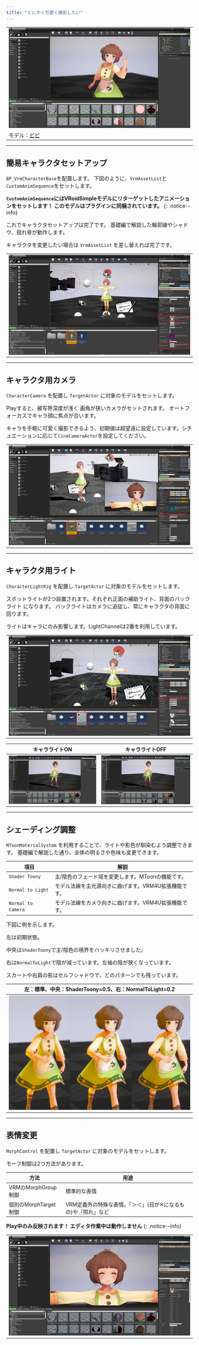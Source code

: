 ```yaml
---
title: "とにかく可愛く撮影したい"
---
```


||
|-|
|[![](./assets/images/small/02a_top.png)](../assets/images/02a_top.png)|
|モデル：[ビビ](https://hub.vroid.com/characters/945152946522067123/models/1622417912888236740)|


----

## 簡易キャラクタセットアップ

`BP_VrmCharacterBase`を配置します。
下図のように、`VrmAssetList`と`CustomAnimSequence`をセットします。

**`CustomAnimSequence`にはVRoidSimpleモデルにリターゲットしたアニメーションをセットします！ このモデルはプラグインに同梱されています。**
{: .notice--info}

これでキャラクタセットアップは完了です。
基礎編で解説した輪郭線やシャドウ、揺れ骨が動作します。

キャラクタを変更したい場合は `VrmAssetList` を差し替えれば完了です。

||
|-|
|[![](./assets/images/small/02a_s1.png)](../assets/images/02a_s1.png)|

----

## キャラクタ用カメラ

`CharacterCamera` を配置し `TargetActor` に対象のモデルをセットします。

Playすると、被写界深度が浅く 画角が狭いカメラがセットされます。
オートフォーカスでキャラ顔に焦点が合います。

キャラを手軽に可愛く撮影できるよう、初期値は超望遠に設定しています。シチュエーションに応じて`CineCameraActor`を設定してください。

||
|-|
|[![](./assets/images/small/02a_s3.png)](../assets/images/02a_s3.png)|

----
## キャラクタ用ライト

`CharacterLightRig` を配置し `TargetActor` に対象のモデルをセットします。

スポットライトが2つ設置されます。それぞれ正面の補助ライト、背面のバックライト になります。
バックライトはカメラに追従し、常にキャラクタの背面に回ります。

ライトはキャラにのみ影響します。LightChannelは2番を利用しています。

||
|-|
|[![](./assets/images/small/02a_s2.png)](../assets/images/02a_s2.png)|

|キャラライトON|キャラライトOFF|
|-|-|
|[![](./assets/images/small/02a_s5.png)](../assets/images/02a_s5.png)|[![](./assets/images/small/02a_s6.png)](../assets/images/02a_s6.png)|

----
## シェーディング調整

`MToonMaterialSystem` を利用することで、ライトや影色が馴染むよう調整できます。
基礎編で解説した通り、全体の明るさや色味も変更できます。

|項目|解説|
|-|-|
|`Shader Toony`|主/陰色のフェード域を変更します。MToonの機能です。|
|`Normal to Light`|モデル法線を主光源向きに曲げます。VRM4U拡張機能です。|
|`Normal to Camera`|モデル法線をカメラ向きに曲げます。VRM4U拡張機能です。|

下図に例を示します。

左は初期状態。

中央は`ShaderToony`で主/陰色の境界をハッキリさせました。

右は`NormalToLight`で陰が減っています。左袖の陰が狭くなっています。

スカートや右肩の影はセルフシャドウで、どのパターンでも残っています。

|左：標準、中央：ShaderToony=0.5、右：NormalToLight=0.2|
|-|
|[![](./assets/images/small/02a_s7.png)](../assets/images/02a_s7.png)|




----
## 表情変更
`MorphControl` を配置し `TargetActor` に対象のモデルをセットします。

モーフ制御は2つ方法があります。

|方法|用途|
|-|-|
|VRMのMorphGroup制御|標準的な表情|
|個別のMorphTarget制御|VRM定義外の特殊な表情。「＞＜」(目が✕になるもの)や「照れ」など|

**Play中のみ反映されます！ エディタ作業中は動作しません**
{: .notice--info}


||
|-|
|[![](./assets/images/small/02a_s4.png)](../assets/images/02a_s4.png)|

